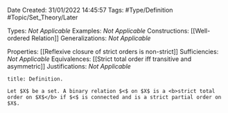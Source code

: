 <div class="topSpace"></div>

Date Created: 31/01/2022 14:45:57
Tags: #Type/Definition #Topic/Set_Theory/Later

Types: <i>Not Applicable</i>
Examples: <i>Not Applicable</i>
Constructions: [[Well-ordered Relation]]
Generalizations: <i>Not Applicable</i>

Properties: [[Reflexive closure of strict orders is non-strict]]
Sufficiencies: <i>Not Applicable</i>
Equivalences: [[Strict total order iff transitive and asymmetric]]
Justifications: <i>Not Applicable</i>

``` ad-Definition
title: Definition.

Let $X$ be a set. A binary relation $<$ on $X$ is a <b>strict total order on $X$</b> if $<$ is connected and is a strict partial order on $X$.

```
